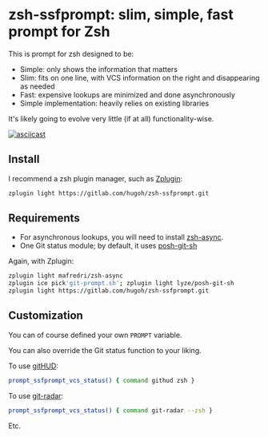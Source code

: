 # zsh-ssfprompt: slim, simple, fast prompt for Zsh

This is prompt for zsh designed to be:
- Simple: only shows the information that matters
- Slim: fits on one line, with VCS information on the right and disappearing as needed
- Fast: expensive lookups are minimized and done asynchronously
- Simple implementation: heavily relies on existing libraries

It's likely going to evolve very little (if at all) functionality-wise.

[![asciicast](https://asciinema.org/a/285981.png)](https://asciinema.org/a/285981)

## Install

I recommend a zsh plugin manager, such as [Zplugin](https://github.com/zdharma/zplugin):

```sh
zplugin light https://gitlab.com/hugoh/zsh-ssfprompt.git
```

## Requirements

* For asynchronous lookups, you will need to install [zsh-async](https://github.com/mafredri/zsh-async).
* One Git status module; by default, it uses [posh-git-sh](https://github.com/lyze/posh-git-sh)

Again, with Zplugin:

```sh
zplugin light mafredri/zsh-async
zplugin ice pick'git-prompt.sh'; zplugin light lyze/posh-git-sh
zplugin light https://gitlab.com/hugoh/zsh-ssfprompt.git
```

## Customization

You can of course defined your own `PROMPT` variable.

You can also override the Git status function to your liking.

To use [gitHUD](https://github.com/gbataille/gitHUD):

```sh
prompt_ssfprompt_vcs_status() { command githud zsh }
```

To use [git-radar](https://github.com/michaeldfallen/git-radar):

```sh
prompt_ssfprompt_vcs_status() { command git-radar --zsh }
```

Etc.